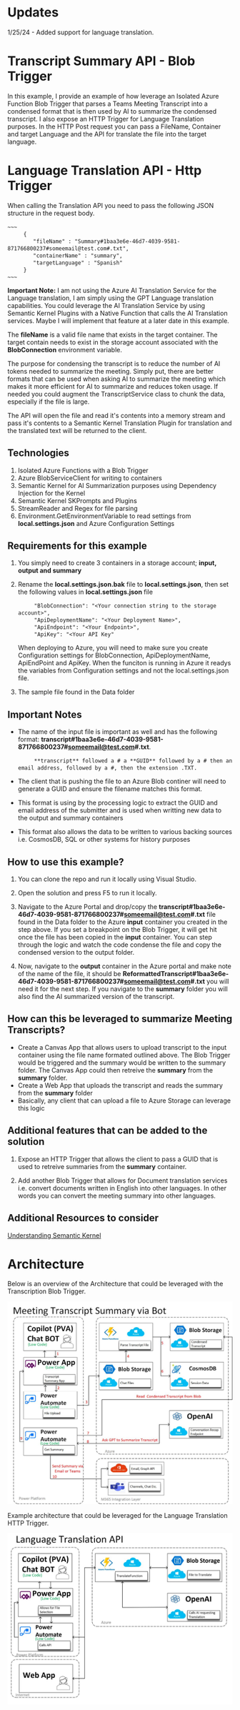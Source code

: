 # Updates
1/25/24 - Added support for language translation.

# Transcript Summary API - Blob Trigger

In this example, I provide an example of how leverage an Isolated Azure Function Blob Trigger that parses a Teams Meeting Transcript into a condensed format that is then used by AI to summarize the condensed transcript.  I also expose an HTTP Trigger for Language Translation purposes.  In the HTTP Post request you can pass a FileName, Container and target Language and the API for translate the file into the target language.

# Language Translation API - Http Trigger

When calling the Translation API you need to pass the following JSON structure in the request body.

    ~~~
         {
            "fileName" : "Summary#1baa3e6e-46d7-4039-9581-871766800237#someemail@test.com#.txt",
            "containerName" : "summary",
            "targetLanguage" : "Spanish"
         }
    ~~~

**Important Note:**  I am not using the Azure AI Translation Service for the Language translation, I am simply using the GPT Language translation capabilities.  You could leverage the AI Translation Service by using Semantic Kernel Plugins with a Native Function that calls the AI Translation services.  Maybe I will implement that feature at a later date in this example. 

The **fileName** is a valid file name that exists in the target container.  The target contain needs to exist in the storage account associated with the **BlobConnection** environment variable.

The purpose for condensing the transcript is to reduce the number of AI tokens needed to summarize the meeting.  Simply put, there are better formats that can be used when asking AI to summarize the meeting which makes it more efficient for AI to summarize and reduces token usage.  If needed you could augment the TranscriptService class to chunk the data, especially if the file is large. 

The API will open the file and read it's contents into a memory stream and pass it's contents to a Semantic Kernel Translation Plugin for translation and the translated text will be returned to the client.

## Technologies

1. Isolated Azure Functions with a Blob Trigger
2. Azure BlobServiceClient for writing to containers
3. Semantic Kernel for AI Summarization purposes using Dependency Injection for the Kernel
4. Semantic Kernel SKPrompts and Plugins 
4. StreamReader and Regex for file parsing
5. Environment.GetEnvironmentVariable to read settings from **local.settings.json** and Azure Configuration Settings


## Requirements for this example

1. You simply need to create 3 containers in a storage account; **input, output and summary**
 
2. Rename the **local.settings.json.bak** file to **local.settings.json**, then  set the following values in **local.settings.json** file

   ~~~
        "BlobConnection": "<Your connection string to the storage account>",
        "ApiDeploymentName": "<Your Deployment Name>",
        "ApiEndpoint": "<Your Endpoint>",
        "ApiKey": "<Your API Key"
   ~~~

   When deploying to Azure, you will need to make sure you create Configuration settings for BlobConnection, ApiDeploymentName, ApiEndPoint and ApiKey. When the funciton is running in Azure it readys the variables from Configuration settings and not the local.settings.json file.

3. The sample file found in the Data folder

## Important Notes

- The name of the input file is important as well and has the following format: **transcript#1baa3e6e-46d7-4039-9581-871766800237#someemail@test.com#.txt**.  

  ~~~
       **transcript** followed a # a **GUID** followed by a # then an email address, followed by a #, then the extension .TXT.  
  ~~~

- The client that is pushing the file to an Azure Blob continer will need to generate a GUID and ensure the filename matches this format.
- This format is using by the processing logic to extract the GUID and email address of the submitter and is used when writting new data to the output and summary containers
- This format also allows the data to be written to various backing sources i.e. CosmosDB, SQL or other systems for history purposes

## How to use this example?
1. You can clone the repo and run it locally using Visual Studio.

2. Open the solution and press F5 to run it locally.

3. Navigate to the Azure Portal and drop/copy the **transcript#1baa3e6e-46d7-4039-9581-871766800237#someemail@test.com#.txt** file found in the Data folder to the Azure **input** container you created in the step above.  If you set a breakpoint on the Blob Trigger, it will get hit once the file has been copied in the **input** container.  You can step through the logic and watch the code condense the file and copy the condensed version to the output folder.

4. Now, navigate to the **output** container in the Azure portal and make note of the name of the file, it should be **ReformattedTranscript#1baa3e6e-46d7-4039-9581-871766800237#someemail@test.com#.txt** you will need it for the next step. If you navigate to the **summary** folder you will also find the AI summarized version of the transcript.

## How can this be leveraged to summarize Meeting Transcripts?
- Create a Canvas App that allows users to upload transcript to the input container using the file name formated outlined above.  The Blob Trigger would be triggered and the summary would be written to the summary folder.  The Canvas App could then retreive the **summary** from the **summary** folder.
- Create a Web App that uploads the transcript and reads the summary from the **summary** folder
- Basically, any client that can upload a file to Azure Storage can leverage this logic

## Additional features that can be added to the solution

1. Expose an HTTP Trigger that allows the client to pass a GUID that is used to retreive summaries from the **summary** container.

2. Add another Blob Trigger that allows for Document translation services i.e. convert documents written in English into other languages.  In other words you can convert the meeting summary into other languages.  

## Additional Resources to consider

[Understanding Semantic Kernel](https://learn.microsoft.com/en-us/semantic-kernel/agents/kernel/?tabs=Csharp)

# Architecture

Below is an overview of the Architecture that could be leveraged with the Transcription Blob Trigger.

 ![](./Architecture/Conversion-Summary-Architecture.jpg)

Example architecture that could be leveraged for the Language Translation HTTP Trigger.

 ![](./Architecture/Language-TranslationAPI.jpg)

